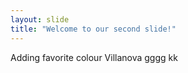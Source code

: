 ```yaml
---
layout: slide
title: "Welcome to our second slide!"
---
```

Adding favorite colour
Villanova
gggg
kk
